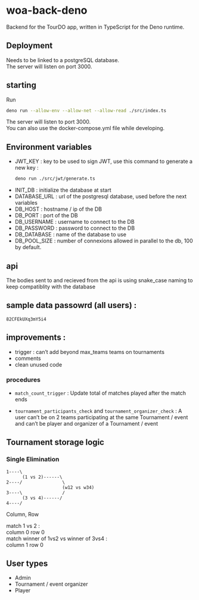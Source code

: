 # woa-back-deno

Backend for the TourDO app, written in TypeScript for the Deno runtime.

## Deployment

Needs to be linked to a postgreSQL database.  
The server will listen on port 3000.

## starting 
Run 
```bash
deno run --allow-env --allow-net --allow-read ./src/index.ts
```
The server will listen to port 3000. \
You can also use the docker-compose.yml file while developing.

## Environment variables

-   JWT_KEY : key to be used to sign JWT, use this command to generate a new key :
    ```bash
    deno run ./src/jwt/generate.ts
    ```
-   INIT_DB : initialize the database at start
-   DATABASE_URL : url of the postgresql database, used before the next variables
-   DB_HOST : hostname / ip of the DB
-   DB_PORT : port of the DB
-   DB_USERNAME : username to connect to the DB
-   DB_PASSWORD : password to connect to the DB
-   DB_DATABASE : name of the database to use
-   DB_POOL_SIZE : number of connexions allowed in parallel to the db, 100 by default.


## api

The bodies sent to and recieved from the api is using snake_case naming to keep compatiblity with the database


## sample data passowrd (all users) :

```
82CFEkUXq3mY5i4
```

## improvements :
- trigger : can’t add beyond max_teams teams on tournaments 
-   comments
-   clean unused code


### procedures

-   `match_count_trigger` : Update total of matches played after the match ends

-   `tournament_participants_check` and `tournament_organizer_check` : A user can’t be on 2 teams participating at the same Tournament / event and can’t be player and organizer of a Tournament / event



## Tournament storage logic

### Single Elimination

```
1----\
      (1 vs 2)------\
2----/               \
                     (w12 vs w34)
3----\               /
      (3 vs 4)------/
4----/
```

Column, Row

match 1 vs 2 :\
column 0 row 0\
match winner of 1vs2 vs winner of 3vs4 :\
column 1 row 0


## User types

-   Admin
-   Tournament / event organizer
-   Player

